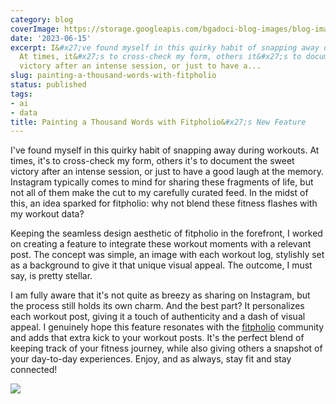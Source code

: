 ```yaml
---
category: blog
coverImage: https://storage.googleapis.com/bgadoci-blog-images/blog-images/images/blog-images/blog-post-images/large_Screenshot_2023_06_14_at_11_29_42_PM_a26d73ab75.png
date: '2023-06-15'
excerpt: I&#x27;ve found myself in this quirky habit of snapping away during workouts.
  At times, it&#x27;s to cross-check my form, others it&#x27;s to document the sweet
  victory after an intense session, or just to have a...
slug: painting-a-thousand-words-with-fitpholio
status: published
tags:
- ai
- data
title: Painting a Thousand Words with Fitpholio&#x27;s New Feature
---
```


I've found myself in this quirky habit of snapping away during workouts. At times, it's to cross-check my form, others it's to document the sweet victory after an intense session, or just to have a good laugh at the memory. Instagram typically comes to mind for sharing these fragments of life, but not all of them make the cut to my carefully curated feed. In the midst of this, an idea sparked for fitpholio: why not blend these fitness flashes with my workout data?

Keeping the seamless design aesthetic of fitpholio in the forefront, I worked on creating a feature to integrate these workout moments with a relevant post. The concept was simple, an image with each workout log, stylishly set as a background to give it that unique visual appeal. The outcome, I must say, is pretty stellar.

I am fully aware that it's not quite as breezy as sharing on Instagram, but the process still holds its own charm. And the best part? It personalizes each workout post, giving it a touch of authenticity and a dash of visual appeal. I genuinely hope this feature resonates with the [fitpholio](https://fitpholio.com) community and adds that extra kick to your workout posts. It's the perfect blend of keeping track of your fitness journey, while also giving others a snapshot of your day-to-day experiences. Enjoy, and as always, stay fit and stay connected!

![](https://storage.googleapis.com/bgadoci-blog-images/blog-images/images/blog-images/blog-post-images/large_Screenshot_2023_06_14_at_11_29_42_PM_a26d73ab75.png)